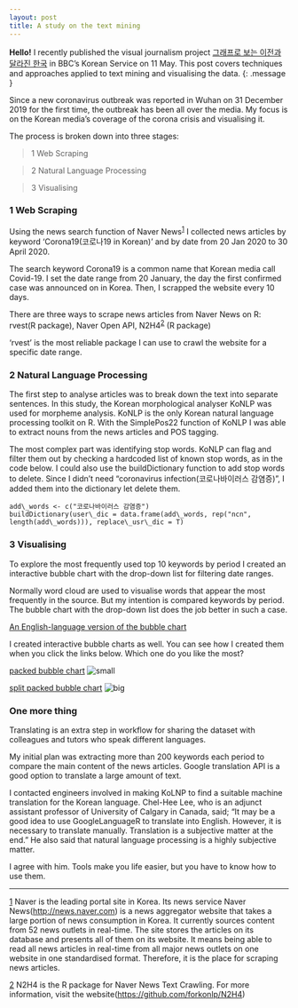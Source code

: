 ```yaml
---
layout: post
title: A study on the text mining
---
```


**Hello!** I recently published the visual journalism project [그래프로 보는 이전과 달라진 한국][1] in BBC’s Korean Service on 11 May. This post covers techniques and approaches applied to text mining and visualising the data.
{: .message }

Since a new coronavirus outbreak was reported in Wuhan on 31 December 2019 for the first time, the outbreak has been all over the media. My focus is on the Korean media’s coverage of the corona crisis and visualising it.

The process is broken down into three stages:

> 1 Web Scraping

> 2 Natural Language Processing

> 3 Visualising

### 1 Web Scraping

Using the news search function of Naver News<sup id="a1">[1][2]</sup> I collected news articles by keyword ‘Corona19(코로나19 in Korean)’ and by date from 20 Jan 2020 to 30 April 2020.

The search keyword Corona19 is a common name that Korean media call Covid-19. I set the date range from 20 January, the day the first confirmed case was announced on in Korea. Then, I scrapped the website every 10 days.

There are three ways to scrape news articles from Naver News on R:
rvest(R package), Naver Open API, N2H4<sup id="a2">[2][3]</sup> (R package)

‘rvest’ is the most reliable package I can use to crawl the website for a specific date range.

### 2 Natural Language Processing

The first step to analyse articles was to break down the text into separate sentences. In this study, the Korean morphological analyser KoNLP was used for morpheme analysis. KoNLP is the only Korean natural language processing toolkit on R. With the SimplePos22 function of KoNLP I was able to extract nouns from the news articles and POS tagging.

The most complex part was identifying stop words. KoNLP can flag and filter them out by checking a hardcoded list of known stop words, as in the code below.
I could also use the buildDictionary function to add stop words to delete. Since I didn’t need “coronavirus infection(코로나바이러스 감염증)”, I added them into the dictionary let delete them.

    add\_words <- c("코로나바이러스 감염증")
    buildDictionary(user\_dic = data.frame(add\_words, rep("ncn", length(add\_words))), replace\_usr\_dic = T)

### 3 Visualising

To explore the most frequently used top 10 keywords by period I created an interactive bubble chart with the drop-down list for filtering date ranges.

Normally word cloud are used to visualise words that appear the most frequently in the source. But my intention is compared keywords by period. The bubble chart with the drop-down list does the job better in such a case.

[An English-language version of the bubble chart][4]

<div class="flourish-embed flourish-hierarchy" data-src="visualisation/2576893" data-url="https://flo.uri.sh/visualisation/2576893/embed"><script src="https://public.flourish.studio/resources/embed.js"></script></div>

I created interactive bubble charts as well. You can see how I created them when you click the links below.
Which one do you like the most?

[packed bubble chart][5]
![small](https://user-images.githubusercontent.com/56850104/83661529-2ae15080-a5be-11ea-8a1e-e1e11909b2d6.png)

[split packed bubble chart][7]
![big](https://user-images.githubusercontent.com/56850104/83661543-2e74d780-a5be-11ea-9dc8-3493db6cc4a5.png)

### One more thing

Translating is an extra step in workflow for sharing the dataset with colleagues and tutors who speak different languages.

My initial plan was extracting more than 200 keywords each period to compare the main content of the news articles. Google translation API is a good option to translate a large amount of text.

I contacted engineers involved in making KoLNP to find a suitable machine translation for the Korean language.
Chel-Hee Lee, who is an adjunct assistant professor of University of Calgary in Canada, said;
“It may be a good idea to use GoogleLanguageR to translate into English. However, it is necessary to translate manually. Translation is a subjective matter at the end.”
He also said that natural language processing is a highly subjective matter.

I agree with him. Tools make you life easier, but you have to know how to use them.

---

[1][9] Naver is the leading portal site in Korea. Its news service Naver News(http://news.naver.com) is a news aggregator website that takes a large portion of news consumption in Korea. It currently sources content from 52 news outlets in real-time. The site stores the articles on its database and presents all of them on its website. It means being able to read all news articles in real-time from all major news outlets on one website in one standardised format. Therefore, it is the place for scraping news articles.

[2][10] N2H4 is the R package for Naver News Text Crawling. For more information, visit the website(https://github.com/forkonlp/N2H4)

[1]: https://www.bbc.com/korean/news-52601647
[2]: https://www.bbc.com/korean/news-52601647
[3]: https://public.flourish.studio/visualisation/2576893
[4]: https://public.flourish.studio/visualisation/2576893
[5]: https://codepen.io/looniii/pen/KKVPYQx
[7]: https://codepen.io/looniii/pen/YzwKMLp
[9]: https://www.bbc.com/korean/news-52601647
[10]: https://public.flourish.studio/visualisation/2576893

